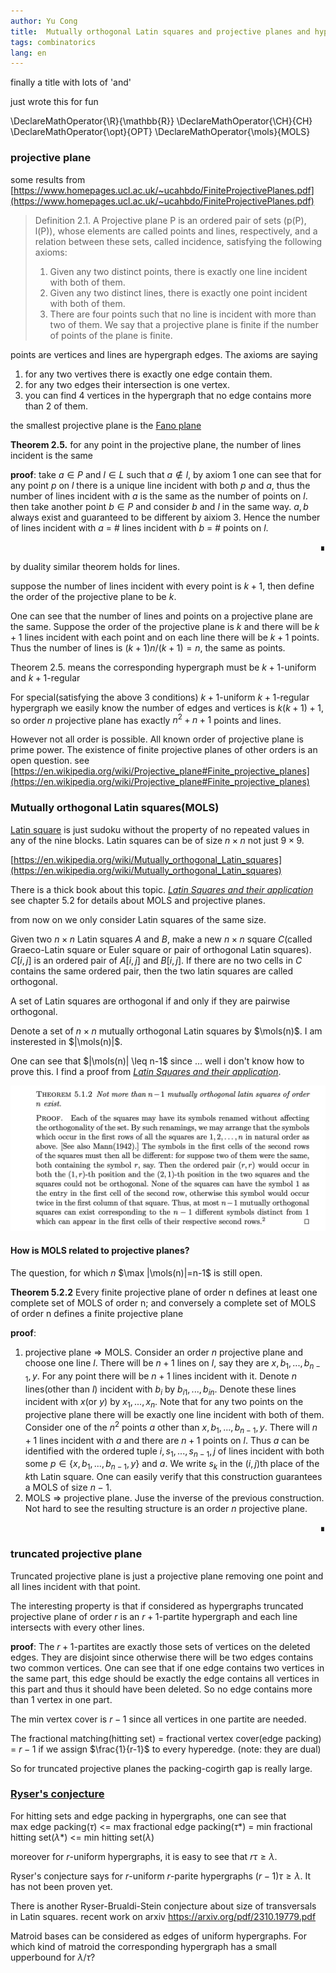 ```yaml
---
author: Yu Cong
title:  Mutually orthogonal Latin squares and projective planes and hypergraphs and matching and base packing
tags: combinatorics
lang: en
---
```

finally a title with lots of 'and'

just wrote this for fun


\DeclareMathOperator{\R}{\mathbb{R}}
\DeclareMathOperator{\CH}{CH}
\DeclareMathOperator{\opt}{OPT}
\DeclareMathOperator{\mols}{MOLS}


### projective plane

some results from [https://www.homepages.ucl.ac.uk/~ucahbdo/FiniteProjectivePlanes.pdf](https://www.homepages.ucl.ac.uk/~ucahbdo/FiniteProjectivePlanes.pdf)

> Definition 2.1. A Projective plane P is an ordered pair of sets (p(P), l(P)), whose elements are
> called points and lines, respectively, and a relation between these sets, called incidence,
> satisfying the following axioms:
> 
> 1. Given any two distinct points, there is exactly one line incident with both of them.
> 2. Given any two distinct lines, there is exactly one point incident with both of them.
> 3. There are four points such that no line is incident with more than two of them.
> We say that a projective plane is finite if the number of points of the plane is finite.

points are vertices and lines are hypergraph edges. The axioms are saying

1. for any two vertives there is exactly one edge contain them.
2. for any two edges their intersection is one vertex.
3. you can find 4 vertices in the hypergraph that no edge contains more than 2 of them.


the smallest projective plane is the [Fano plane](https://en.wikipedia.org/wiki/Fano_plane)

<!-- ![a larger example from math SE](https://i.stack.imgur.com/uoNl7.jpg) -->
<!-- *a larger example from [math se](https://math.stackexchange.com/questions/2262517/projective-plane-of-uniformity-4)* -->

**Theorem 2.5.** for any point in the projective plane, the number of lines incident is the same

**proof**: take $a\in P$ and $l\in L$ such that $a\not\in l$, by axiom 1 one can see that for any point $p$ on $l$ there is a unique line incident with both $p$ and $a$, thus the number of lines incident with $a$ is the same as the number of points on $l$. then take another point $b\in P$ and consider $b$ and $l$ in the same way. $a,b$ always exist and guaranteed to be different by aixiom 3. Hence the number of lines incident with $a$ = # lines incident with $b$ = # points on $l$.
<div dir="rtl">&#8718;</div>


by duality similar theorem holds for lines.

suppose the number of lines incident with every point is $k+1$, then define the order of the projective plane to be $k$.

One can see that the number of lines and points on a projective plane are the same. Suppose the order of the projective plane is $k$ and there will be $k+1$ lines incident with each point and on each line there will be $k+1$ points. Thus the number of lines is $(k+1)n/(k+1)=n$, the same as points.


Theorem 2.5. means the corresponding hypergraph must be $k+1$-uniform and $k+1$-regular

For special(satisfying the above 3 conditions) $k+1$-uniform $k+1$-regular hypergraph we easily know the number of edges and vertices is $k(k+1)+1$, so order $n$ projective plane has exactly $n^2+n+1$ points and lines.

However not all order is possible. All known order of projective plane is prime power. The existence of finite projective planes of other orders is an open question. see [https://en.wikipedia.org/wiki/Projective_plane#Finite_projective_planes](https://en.wikipedia.org/wiki/Projective_plane#Finite_projective_planes)


### Mutually orthogonal Latin squares(MOLS)

[Latin square](https://en.wikipedia.org/wiki/Latin_square) is just sudoku without the property of no repeated values in any of the nine blocks. Latin squares can be of size $n\times n$ not just $9\times 9$.

[https://en.wikipedia.org/wiki/Mutually_orthogonal_Latin_squares](https://en.wikipedia.org/wiki/Mutually_orthogonal_Latin_squares)

There is a thick book about this topic. [*Latin Squares and their application*](http://ndl.ethernet.edu.et/bitstream/123456789/77164/1/2.pdf) see chapter 5.2 for details about MOLS and projective planes.

from now on we only consider Latin squares of the same size.

Given two $n\times n$ Latin squares $A$ and $B$, make a new $n\times n$ square $C$(called Graeco-Latin square or Euler square or pair of orthogonal Latin squares). $C[i,j]$ is an ordered pair of $A[i,j]$ and $B[i,j]$. If there are no two cells in $C$ contains the same ordered pair, then the two latin squares are called orthogonal.

A set of Latin squares are orthogonal if and only if they are pairwise orthogonal.

Denote a set of $n\times n$ mutually orthogonal Latin squares by $\mols(n)$. I am insterested in $|\mols(n)|$.

One can see that $|\mols(n)| \leq n-1$ since ... well i don't know how to prove this. I find a proof from [*Latin Squares and their application*](http://ndl.ethernet.edu.et/bitstream/123456789/77164/1/2.pdf).

![*Latin Squares and their application* page 161](/images/MOLS/theorem512.png)


#### How is MOLS related to projective planes?

The question, for which $n$ $\max |\mols(n)|=n-1$ is still open.

**Theorem 5.2.2** Every finite projective plane of order n defines at least one complete set of MOLS of order n; and conversely a complete set of MOLS of order n defines a finite projective plane

**proof**:

1. projective plane => MOLS. Consider an order $n$ projective plane and choose one line $l$. There will be $n+1$ lines on $l$, say they are $x,b_1,...,b_{n-1},y$. For any point there will be $n+1$ lines incident with it. Denote $n$ lines(other than $l$) incident with $b_i$ by $b_{i1},...,b_{in}$. Denote these lines incident with $x$(or $y$) by $x_1,...,x_n$. Note that for any two points on the projective plane there will be exactly one line incident with both of them. Consider one of the $n^2$ points $a$ other than $x,b_1,...,b_{n-1},y$. There will $n+1$ lines incident with $a$ and there are $n+1$ points on $l$. Thus $a$ can be identified with the ordered tuple $i,s_1,...,s_{n-1},j$ of lines incident with both some $p\in \{x,b_1,...,b_{n-1},y\}$ and $a$. We write $s_k$ in the $(i,j)$th place of the $k$th Latin square. One can easily verify that this construction guarantees a MOLS of size $n-1$.
2. MOLS => projective plane. Juse the inverse of the previous construction. Not hard to see the resulting structure is an order $n$ projective plane.

<div dir="rtl">&#8718;</div>

### truncated projective plane

Truncated projective plane is just a projective plane removing one point and all lines incident with that point.

The interesting property is that if considered as hypergraphs truncated projective plane of order $r$ is an $r+1$-partite hypergraph and each line intersects with every other lines.

**proof**: The $r+1$-partites are exactly those sets of vertices on the deleted edges. They are disjoint since otherwise there will be two edges contains two common vertices. One can see that if one edge contains two vertices in the same part, this edge should be exactly the edge contains all vertices in this part and thus it should have been deleted. So no edge contains more than 1 vertex in one part.

The min vertex cover is $r-1$ since all vertices in one partite are needed.

The fractional matching(hitting set) = fractional vertex cover(edge packing) = $r-1$ if we assign $\frac{1}{r-1}$ to every hyperedge. (note: they are dual)

So for truncated projective planes the packing-cogirth gap is really large.

### [Ryser's conjecture](https://en.wikipedia.org/wiki/Ryser%27s_conjecture)

For hitting sets and edge packing in hypergraphs, one can see that <br>
max edge packing($\tau$) <= max fractional edge packing($\tau*$) = min fractional hitting set($\lambda*$) <= min hitting set($\lambda$)

moreover for $r$-uniform hypergraphs, it is easy to see that $r\tau\geq \lambda$.

Ryser's conjecture says for $r$-uniform $r$-parite hypergraphs $(r-1)\tau \geq \lambda$. It has not been proven yet.

There is another Ryser-Brualdi-Stein conjecture about size of transversals in Latin squares. recent work on arxiv <https://arxiv.org/pdf/2310.19779.pdf>

Matroid bases can be considered as edges of uniform hypergraphs.
For which kind of matroid the corresponding hypergraph has a small upperbound for $\lambda/\tau$?
